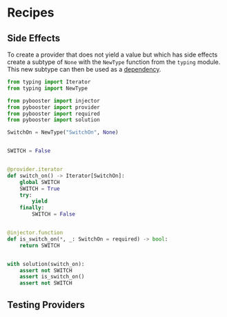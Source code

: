 # Recipes

## Side Effects

To create a provider that does not yield a value but which has side effects create a
subtype of `None` with the `NewType` function from the `typing` module. This new subtype
can then be used as a [dependency](concepts.md#dependencies).

```python
from typing import Iterator
from typing import NewType

from pybooster import injector
from pybooster import provider
from pybooster import required
from pybooster import solution

SwitchOn = NewType("SwitchOn", None)


SWITCH = False


@provider.iterator
def switch_on() -> Iterator[SwitchOn]:
    global SWITCH
    SWITCH = True
    try:
        yield
    finally:
        SWITCH = False


@injector.function
def is_switch_on(*, _: SwitchOn = required) -> bool:
    return SWITCH


with solution(switch_on):
    assert not SWITCH
    assert is_switch_on()
    assert not SWITCH
```

## Testing Providers

